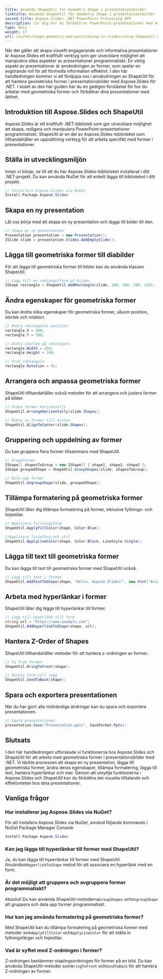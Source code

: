 ```yaml
---
title: Använda ShapeUtil för Geometry Shape i presentationsbilder
linktitle: Använda ShapeUtil för Geometry Shape i presentationsbilder
second_title: Aspose.Slides .NET PowerPoint Processing API
description: Lär dig hur du förbättrar PowerPoint-presentationer med Aspose.Slides. Utforska ShapeUtil för manipulering av geometriska former. Steg-för-steg-guide med .NET-källkod. Optimera presentationer effektivt.
type: docs
weight: 17
url: /sv/net/shape-geometry-and-positioning-in-slides/using-shapeutil-geometry-shape/
---
```

När det gäller att skapa visuellt engagerande och informativa presentationer är Aspose.Slides ett kraftfullt verktyg som ger utvecklare möjlighet att manipulera olika aspekter av presentationer programmatiskt. En viktig aspekt av presentationer är användningen av former, som spelar en avgörande roll för att förmedla information effektivt. I den här handledningen kommer vi att fördjupa oss i användningen av ShapeUtil för att hantera geometriska former i presentationsbilder med Aspose.Slides för .NET. I slutet av den här guiden har du en gedigen förståelse för hur du arbetar med geometriska former och förbättrar dina presentationer med lätthet.

## Introduktion till Aspose.Slides och ShapeUtil

Aspose.Slides är ett kraftfullt .NET-bibliotek som ger utvecklare möjlighet att skapa, redigera och manipulera PowerPoint-presentationer programmatiskt. ShapeUtil är en del av Aspose.Slides-biblioteket som tillhandahåller en uppsättning verktyg för att arbeta specifikt med former i presentationer.

## Ställa in utvecklingsmiljön

Innan vi börjar, se till att du har Aspose.Slides-biblioteket installerat i ditt .NET-projekt. Du kan använda NuGet för att enkelt lägga till biblioteket i ditt projekt.

```csharp
// Installera Aspose.Slides via NuGet
Install-Package Aspose.Slides
```

## Skapa en ny presentation

Låt oss börja med att skapa en ny presentation och lägga till bilder till den.

```csharp
// Skapa en ny presentation
Presentation presentation = new Presentation();
ISlide slide = presentation.Slides.AddEmptySlide();
```

## Lägga till geometriska former till diabilder

För att lägga till geometriska former till bilder kan du använda klassen ShapeUtil.

```csharp
// Lägg till en rektangelform på bilden
IShape rectangle = ShapeUtil.AddRectangle(slide, 100, 100, 200, 150);
```

## Ändra egenskaper för geometriska former

Du kan ändra olika egenskaper för geometriska former, såsom position, storlek och rotation.

```csharp
// Ändra rektangelns position
rectangle.X = 300;
rectangle.Y = 200;

// Ändra storlek på rektangeln
rectangle.Width = 250;
rectangle.Height = 100;

// Vrid rektangeln
rectangle.Rotation = 45;
```

## Arrangera och anpassa geometriska former

ShapeUtil tillhandahåller också metoder för att arrangera och justera former på bilder.

```csharp
// Ordna former horisontellt
ShapeUtil.ArrangeHorizontally(slide.Shapes);

// Rikta in former till mitten
ShapeUtil.AlignToCenter(slide.Shapes);
```

## Gruppering och uppdelning av former

Du kan gruppera flera former tillsammans med ShapeUtil.

```csharp
// Gruppformer
IShape[] shapesToGroup = new IShape[] { shape1, shape2, shape3 };
IShape groupedShape = ShapeUtil.GroupShapes(slide, shapesToGroup);

// Dela upp former
ShapeUtil.UngroupShape(slide, groupedShape);
```

## Tillämpa formatering på geometriska former

ShapeUtil låter dig tillämpa formatering på former, inklusive fyllnings- och linjestilar.

```csharp
// Applicera fyllningsfärg
ShapeUtil.ApplyFillColor(shape, Color.Blue);

//Applicera linjefärg och stil
ShapeUtil.ApplyLineColor(shape, Color.Black, LineStyle.Single);
```

## Lägga till text till geometriska former

Du kan lägga till text till geometriska former med ShapeUtil också.

```csharp
// Lägg till text i formen
ShapeUtil.AddTextToShape(shape, "Hello, Aspose.Slides!", new Font("Arial", 12), Color.Black);
```

## Arbeta med hyperlänkar i former

ShapeUtil låter dig lägga till hyperlänkar till former.

```csharp
// Lägg till hyperlänk till form
string url = "https://www.example.com";
ShapeUtil.AddHyperlinkToShape(shape, url);
```

## Hantera Z-Order of Shapes

ShapeUtil tillhandahåller metoder för att hantera z-ordningen av former.

```csharp
// Ta fram formen
ShapeUtil.BringToFront(shape);

// Skicka form till rygg
ShapeUtil.SendToBack(shape);
```

## Spara och exportera presentationen

När du har gjort alla nödvändiga ändringar kan du spara och exportera presentationen.

```csharp
// Spara presentationen
presentation.Save("Presentation.pptx", SaveFormat.Pptx);
```

## Slutsats

I den här handledningen utforskade vi funktionerna hos Aspose.Slides och ShapeUtil för att arbeta med geometriska former i presentationsbilder med .NET. Vi täckte processen att skapa en ny presentation, lägga till geometriska former, ändra deras egenskaper, tillämpa formatering, lägga till text, hantera hyperlänkar och mer. Genom att utnyttja funktionerna i Aspose.Slides och ShapeUtil kan du förbättra det visuella tilltalande och effektiviteten hos dina presentationer.

## Vanliga frågor

### Hur installerar jag Aspose.Slides via NuGet?

För att installera Aspose.Slides via NuGet, använd följande kommando i NuGet Package Manager Console:

```csharp
Install-Package Aspose.Slides
```

### Kan jag lägga till hyperlänkar till former med ShapeUtil?

 Ja, du kan lägga till hyperlänkar till former med ShapeUtil. Använd`AddHyperlinkToShape` metod för att associera en hyperlänk med en form.

### Är det möjligt att gruppera och avgruppera former programmatiskt?

 Absolut! Du kan använda ShapeUtil-metoderna`GroupShapes` och`UngroupShape` att gruppera och dela upp former programmatiskt.

### Hur kan jag använda formatering på geometriska former?

 Med ShapeUtil kan du tillämpa formatering på geometriska former med metoder som`ApplyFillColor` och`ApplyLineColor` för att ställa in fyllningsfärger och linjestilar.

### Vad är syftet med Z-ordningen i former?

 Z-ordningen bestämmer staplingsordningen för former på en bild. Du kan använda ShapeUtil-metoder som`BringToFront` och`SendToBack` för att hantera Z-ordningen av former.
